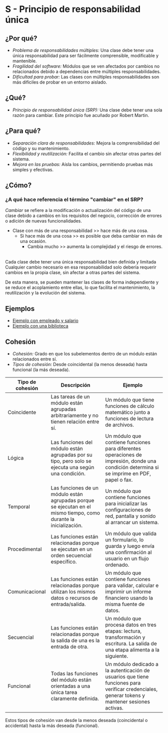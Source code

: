 # S - Principio de responsabilidad única

## ¿Por qué?

- *Problema de responsabilidades múltiples:* Una clase debe tener una única responsabilidad para ser fácilmente comprensible, modificable y mantenible.
- *Fragilidad del software:* Módulos que se ven afectados por cambios no relacionados debido a dependencias entre múltiples responsabilidades.
- *Dificultad para probar:* Las clases con múltiples responsabilidades son más difíciles de probar en un entorno aislado.

## ¿Qué?

- *Principio de responsabilidad única (SRP):* Una clase debe tener una sola razón para cambiar. Este principio fue acuñado por Robert Martin.
 
## ¿Para qué?

- *Separación clara de responsabilidades:* Mejora la comprensibilidad del código y su mantenimiento.
- *Flexibilidad y reutilización:* Facilita el cambio sin afectar otras partes del sistema.
- *Mejora en las pruebas:* Aísla los cambios, permitiendo pruebas más simples y efectivas.

## ¿Cómo?

### ¿A qué hace referencia el término "cambiar" en el SRP?

*Cambiar* se refiere a la modificación o actualización del código de una clase debido a cambios en los requisitos del negocio, corrección de errores o adición de nuevas funcionalidades.

- Clase con más de una responsabilidad >> hace más de una cosa. 
  - Si hace más de una cosa >> es posible que deba cambiar en más de una ocasión.
     - Cambia mucho >> aumenta la complejidad y el riesgo de errores.

||
|-|
Cada clase debe tener una única responsabilidad bien definida y limitada
Cualquier cambio necesario en esa responsabilidad solo debería requerir cambios en la propia clase, sin afectar a otras partes del sistema.

De esta manera, se pueden mantener las clases de forma independiente y se reduce el acoplamiento entre ellas, lo que facilita el mantenimiento, la reutilización y la evolución del sistema.

## Ejemplos

- [Ejemplo con empleado y salario](S_ejemplosEmpleadoSalario.md)
- [Ejemplo con una biblioteca](S_ejemploBibliotecaPrestamo.md)


## Cohesión

- *Cohesión:* Grado en que los subelementos dentro de un módulo están relacionados entre sí.
- *Tipos de cohesión:* Desde coincidental (la menos deseada) hasta funcional (la más deseada).

|Tipo de cohesión|Descripción|Ejemplo|
|-|-|-|
|Coincidente   | Las tareas de un módulo están agrupadas arbitrariamente y no tienen relación entre sí. | Un módulo que tiene funciones de cálculo matemático junto a funciones de lectura de archivos. |
|Lógica        | Las funciones del módulo están agrupadas por su tipo, pero solo se ejecuta una según una condición. | Un módulo que contiene funciones para diferentes operaciones de impresión, donde una condición determina si se imprime en PDF, papel o fax. |
|Temporal      | Las funciones de un módulo están agrupadas porque se ejecutan en el mismo tiempo, como durante la inicialización. | Un módulo que contiene funciones para inicializar las configuraciones de red, pantalla y sonido al arrancar un sistema. |
|Procedimental | Las funciones están relacionadas porque se ejecutan en un orden secuencial específico. | Un módulo que valida un formulario, lo guarda y luego envía una confirmación al usuario en un flujo ordenado. |
|Comunicacional| Las funciones están relacionadas porque utilizan los mismos datos o recursos de entrada/salida. | Un módulo que contiene funciones para validar, calcular e imprimir un informe financiero usando la misma fuente de datos. |
|Secuencial    | Las funciones están relacionadas porque la salida de una es la entrada de otra.    | Un módulo que procesa datos en tres etapas: lectura, transformación y escritura. La salida de una etapa alimenta a la siguiente. |
|Funcional     | Todas las funciones del módulo están orientadas a una única tarea claramente definida. | Un módulo dedicado a la autenticación de usuarios que tiene funciones para verificar credenciales, generar tokens y mantener sesiones activas. |

Estos tipos de cohesión van desde la menos deseada (coincidental o accidental) hasta la más deseada (funcional).